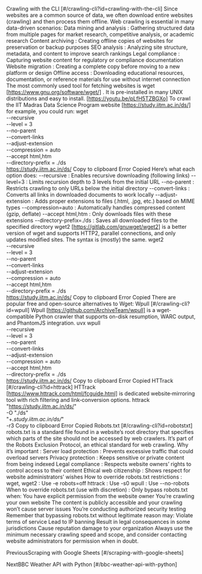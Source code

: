 Crawling with the CLI [#/crawling-cli?id=crawling-with-the-cli] Since websites are a common source of data, we often download entire websites (crawling) and then process them offline. Web crawling is essential in many data-driven scenarios: Data mining and analysis : Gathering structured data from multiple pages for market research, competitive analysis, or academic research Content archiving : Creating offline copies of websites for preservation or backup purposes SEO analysis : Analyzing site structure, metadata, and content to improve search rankings Legal compliance : Capturing website content for regulatory or compliance documentation Website migration : Creating a complete copy before moving to a new platform or design Offline access : Downloading educational resources, documentation, or reference materials for use without internet connection The most commonly used tool for fetching websites is wget [https://www.gnu.org/software/wget/] . It is pre-installed in many UNIX distributions and easy to install. [https://youtu.be/pLfH5TZBGXo] To crawl the IIT Madras Data Science Program website [https://study.iitm.ac.in/ds/] for example, you could run: wget \
--recursive \
--level = 3 \
--no-parent \
--convert-links \
--adjust-extension \
--compression = auto \
--accept html,htm \
--directory-prefix = ./ds \
https://study.iitm.ac.in/ds/ Copy to clipboard Error Copied Here’s what each option does: --recursive : Enables recursive downloading (following links) --level=3 : Limits recursion depth to 3 levels from the initial URL --no-parent : Restricts crawling to only URLs below the initial directory --convert-links : Converts all links in downloaded documents to work locally --adjust-extension : Adds proper extensions to files (.html, .jpg, etc.) based on MIME types --compression=auto : Automatically handles compressed content (gzip, deflate) --accept html,htm : Only downloads files with these extensions --directory-prefix=./ds : Saves all downloaded files to the specified directory wget2 [https://gitlab.com/gnuwget/wget2] is a better version of wget and supports HTTP2, parallel connections, and only updates modified sites. The syntax is (mostly) the same. wget2 \
--recursive \
--level = 3 \
--no-parent \
--convert-links \
--adjust-extension \
--compression = auto \
--accept html,htm \
--directory-prefix = ./ds \
https://study.iitm.ac.in/ds/ Copy to clipboard Error Copied There are popular free and open-source alternatives to Wget: Wpull [#/crawling-cli?id=wpull] Wpull [https://github.com/ArchiveTeam/wpull] is a wget‐compatible Python crawler that supports on-disk resumption, WARC output, and PhantomJS integration. uvx wpull \
--recursive \
--level = 3 \
--no-parent \
--convert-links \
--adjust-extension \
--compression = auto \
--accept html,htm \
--directory-prefix = ./ds \
https://study.iitm.ac.in/ds/ Copy to clipboard Error Copied HTTrack [#/crawling-cli?id=httrack] HTTrack [https://www.httrack.com/html/fcguide.html] is dedicated website‐mirroring tool with rich filtering and link‐conversion options. httrack "https://study.iitm.ac.in/ds/" \
-O "./ds" \
"+*.study.iitm.ac.in/ds/*" \
-r3 Copy to clipboard Error Copied Robots.txt [#/crawling-cli?id=robotstxt] robots.txt is a standard file found in a website’s root directory that specifies which parts of the site should not be accessed by web crawlers. It’s part of the Robots Exclusion Protocol, an ethical standard for web crawling. Why it’s important : Server load protection : Prevents excessive traffic that could overload servers Privacy protection : Keeps sensitive or private content from being indexed Legal compliance : Respects website owners’ rights to control access to their content Ethical web citizenship : Shows respect for website administrators’ wishes How to override robots.txt restrictions : wget, wget2 : Use -e robots=off httrack : Use -s0 wpull : Use --no-robots When to override robots.txt (use with discretion) : Only bypass robots.txt when: You have explicit permission from the website owner You’re crawling your own website The content is publicly accessible and your crawling won’t cause server issues You’re conducting authorized security testing Remember that bypassing robots.txt without legitimate reason may: Violate terms of service Lead to IP banning Result in legal consequences in some jurisdictions Cause reputation damage to your organization Always use the minimum necessary crawling speed and scope, and consider contacting website administrators for permission when in doubt.

PreviousScraping with Google Sheets [#/scraping-with-google-sheets]

NextBBC Weather API with Python [#/bbc-weather-api-with-python]